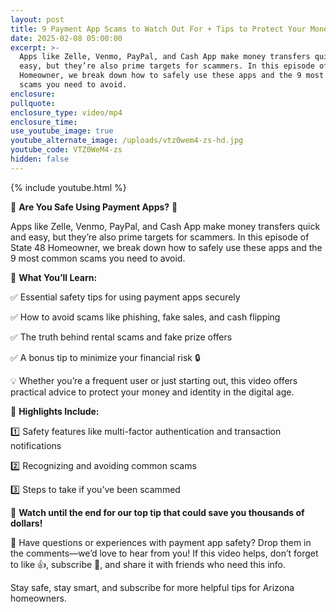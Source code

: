 ```yaml
---
layout: post
title: 9 Payment App Scams to Watch Out For + Tips to Protect Your Money
date: 2025-02-08 05:00:00
excerpt: >-
  Apps like Zelle, Venmo, PayPal, and Cash App make money transfers quick and
  easy, but they’re also prime targets for scammers. In this episode of State 48
  Homeowner, we break down how to safely use these apps and the 9 most common
  scams you need to avoid.
enclosure:
pullquote:
enclosure_type: video/mp4
enclosure_time:
use_youtube_image: true
youtube_alternate_image: /uploads/vtz0wem4-zs-hd.jpg
youtube_code: VTZ0WeM4-zs
hidden: false
---
```

{% include youtube.html %}

🚨 **Are You Safe Using Payment Apps?** 🚨

Apps like Zelle, Venmo, PayPal, and Cash App make money transfers quick and easy, but they’re also prime targets for scammers. In this episode of State 48 Homeowner, we break down how to safely use these apps and the 9 most common scams you need to avoid.

🔑 **What You’ll Learn:**

✅ Essential safety tips for using payment apps securely

✅ How to avoid scams like phishing, fake sales, and cash flipping

✅ The truth behind rental scams and fake prize offers

✅ A bonus tip to minimize your financial risk 🔒

💡 Whether you’re a frequent user or just starting out, this video offers practical advice to protect your money and identity in the digital age.

📌 **Highlights Include:**

1️⃣ Safety features like multi-factor authentication and transaction notifications

2️⃣ Recognizing and avoiding common scams

3️⃣ Steps to take if you’ve been scammed

🎥 **Watch until the end for our top tip that could save you thousands of dollars!**

💬 Have questions or experiences with payment app safety? Drop them in the comments—we’d love to hear from you! If this video helps, don’t forget to like 👍, subscribe 🔔, and share it with friends who need this info.

Stay safe, stay smart, and subscribe for more helpful tips for Arizona homeowners.